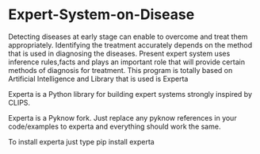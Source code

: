 # Expert-System-on-Disease
Detecting diseases at early stage can enable to overcome and treat them appropriately. Identifying the treatment accurately depends on the method that is used in diagnosing the diseases.
Present expert system uses inference rules,facts and plays an important role that will provide certain methods of diagnosis for treatment.
This program is totally based on Artificial Intelligence and Library that is used is Experta

Experta is a Python library for building expert systems strongly inspired by CLIPS.

Experta is a Pyknow fork. Just replace any pyknow references in your code/examples to experta and everything should work the same.

To install experta just type pip install experta
